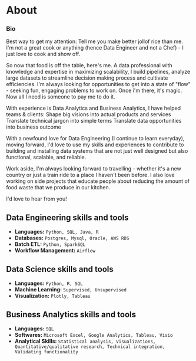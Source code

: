 # About
### Bio

Best way to get my attention: Tell me you make better jollof rice than me. I'm not a great cook or anything (hence Data Engineer and not a Chef) - I just love to cook and show off.

So now that food is off the table, here's me. A data professional with knowledge and expertise in maximizing scalability, I build pipelines, analyze large datasets to streamline decision making process and cultivate efficiencies. I'm always looking for opportunities to get into a state of "flow" - seeking fun, engaging problems to work on. Once i'm there, it's magic. Now all I need is someone to pay me to do it.

With experience is Data Analytics and Business Analytics, I have helped teams & clients:
Shape big visions into actual products and services
Translate technical jargon into simple terms
Translate data opportunities into business outcome

With a newfound love for Data Engineering (I continue to learn everyday), moving forward, I'd love to use my skills and experiences to contribute to building and installing data systems that are not just well designed but also functional, scalable, and reliable.

Work aside, I'm always looking forward to travelling - whether it's a new country or just a train ride to a place I haven't been before. I also love working on side projects that educate people about reducing the amount of food waste that we produce in our kitchen. 

I'd love to hear from you!

## Data Engineering skills and tools

* **Languages:** ```Python, SQL, Java, R```
* **Databases:** ```Postgres, Mysql, Oracle, AWS RDS```
* **Batch ETL:** ```Python, SparkSQL```
* **Workflow Management:** ```Airflow```


## Data Science skills and tools

* **Languages:** ```Python, R, SQL```
* **Machine Learning:** ```Supervised, Unsupervised```
* **Visualization:** ```Plotly, Tableau```

## Business Analytics skills and tools

* **Languages:** ```SQL```
* **Softwares:** ```Microsoft Excel, Google Analytics, Tableau, Visio```
* **Analytical Skills:** ```Statistical analysis, Visualizations, Quantitative/qualitative research, Technical integration, Validating functionality```

